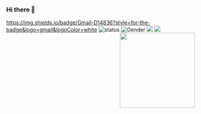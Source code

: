 ### Hi there 👋
https://img.shields.io/badge/Gmail-D14836?style=for-the-badge&logo=gmail&logoColor=white
![status](https://img.shields.io/badge/status-up-brightgreen) ![Gender](https://img.shields.io/badge/gender-%F0%9F%A4%B5-lightgrey) ![](https://img.shields.io/static/v1?label=wechat&message=secretlzm007&color=7BB32E&logo=wechat) ![](https://visitor-badge.lithub.cc/badge?page_id=github.com/lizheming)
<img align='right' src='https://octodex.github.com/images/hula_loop_octodex03.gif' width='200'>
<!--
**Burh2k/Burh2k** is a ✨ _special_ ✨ repository because its `README.md` (this file) appears on your GitHub profile.

Here are some ideas to get you started:

- 🔭 I’m currently working on ...
- 🌱 I’m currently learning ...
- 👯 I’m looking to collaborate on ...
- 🤔 I’m looking for help with ...
- 💬 Ask me about ...
- 📫 How to reach me: ...
- 😄 Pronouns: ...
- ⚡ Fun fact: ...
-->
